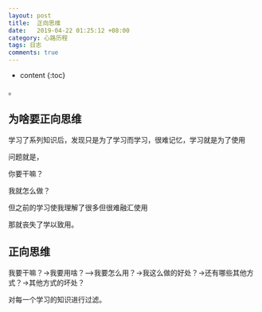 ```yaml
---
layout: post
title:  正向思维
date:   2019-04-22 01:25:12 +08:00
category: 心路历程
tags: 日志
comments: true
---
```


* content
{:toc}


。












## 为啥要正向思维

学习了系列知识后，发现只是为了学习而学习，很难记忆，学习就是为了使用

问题就是，

你要干嘛？

我就怎么做？

但之前的学习使我理解了很多但很难融汇使用

那就丧失了学以致用。

## 正向思维

我要干嘛？->我要用啥？—>我要怎么用？->我这么做的好处？->还有哪些其他方式？->其他方式的坏处？

对每一个学习的知识进行过滤。
